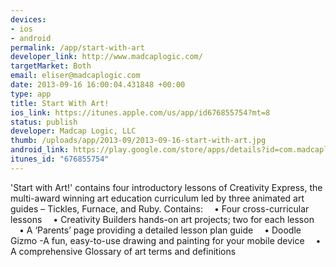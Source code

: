 ```yaml
--- 
devices: 
- ios
- android
permalink: /app/start-with-art
developer_link: http://www.madcaplogic.com/
targetMarket: Both
email: eliser@madcaplogic.com
date: 2013-09-16 16:00:04.431848 +00:00
type: app
title: Start With Art!
ios_link: https://itunes.apple.com/us/app/id676855754?mt=8
status: publish
developer: Madcap Logic, LLC
thumb: /uploads/app/2013-09/2013-09-16-start-with-art.jpg
android_link: https://play.google.com/store/apps/details?id=com.madcaplogic.start_with_art
itunes_id: "676855754"
---
```


'Start with Art!' contains four introductory lessons of Creativity Express, the multi-award winning art education curriculum led by three animated art guides – Tickles, Furnace, and Ruby. 
Contains:
 • Four cross-curricular lessons 
 • Creativity Builders hands-on art projects; two for each lesson 
 • A ‘Parents’ page providing a detailed lesson plan guide
 • Doodle Gizmo -A fun, easy-to-use drawing and painting for your mobile device 
 • A comprehensive Glossary of art terms and definitions
